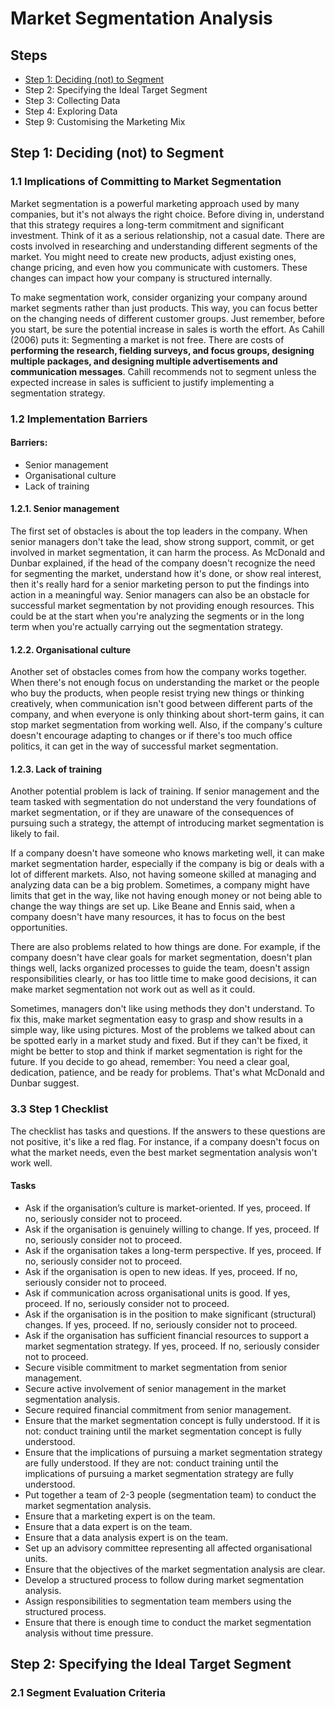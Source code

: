 # Market Segmentation Analysis

## Steps
- [Step 1: Deciding (not) to Segment](#step-1-deciding-not-to-segment)
- Step 2: Specifying the Ideal Target Segment
- Step 3: Collecting Data
- Step 4: Exploring Data
- Step 9: Customising the Marketing Mix

## Step 1: Deciding (not) to Segment
### 1.1 Implications of Committing to Market Segmentation

Market segmentation is a powerful marketing approach used by many companies, but it's not always the right choice. Before diving in, understand that this strategy requires a long-term commitment and significant investment. Think of it as a serious relationship, not a casual date. There are costs involved in researching and understanding different segments of the market. You might need to create new products, adjust existing ones, change pricing, and even how you communicate with customers. These changes can impact how your company is structured internally.

To make segmentation work, consider organizing your company around market segments rather than just products. This way, you can focus better on the changing needs of different customer groups. Just remember, before you start, be sure the potential increase in sales is worth the effort. As Cahill (2006) puts it: Segmenting a market is not
free. There are costs of **performing the research, fielding surveys, and focus
groups, designing multiple packages, and designing multiple advertisements and
communication messages**. Cahill recommends not to segment unless the
expected increase in sales is sufficient to justify implementing a segmentation
strategy.

### 1.2 Implementation Barriers

#### Barriers:
- Senior management
- Organisational culture
- Lack of training

#### 1.2.1. Senior management
The first set of obstacles is about the top leaders in the company. When senior managers don't take the lead, show strong support, commit, or get involved in market segmentation, it can harm the process. As McDonald and Dunbar explained, if the head of the company doesn't recognize the need for segmenting the market, understand how it's done, or show real interest, then it's really hard for a senior marketing person to put the findings into action in a meaningful way. Senior managers can also be an obstacle for successful market segmentation by not providing enough resources. This could be at the start when you're analyzing the segments or in the long term when you're actually carrying out the segmentation strategy.

#### 1.2.2. Organisational culture
Another set of obstacles comes from how the company works together. When there's not enough focus on understanding the market or the people who buy the products, when people resist trying new things or thinking creatively, when communication isn't good between different parts of the company, and when everyone is only thinking about short-term gains, it can stop market segmentation from working well. Also, if the company's culture doesn't encourage adapting to changes or if there's too much office politics, it can get in the way of successful market segmentation.

#### 1.2.3. Lack of training
Another potential problem is lack of training. If senior management and the
team tasked with segmentation do not understand the very foundations of market
segmentation, or if they are unaware of the consequences of pursuing such a strategy,
the attempt of introducing market segmentation is likely to fail.

If a company doesn't have someone who knows marketing well, it can make market segmentation harder, especially if the company is big or deals with a lot of different markets. Also, not having someone skilled at managing and analyzing data can be a big problem. Sometimes, a company might have limits that get in the way, like not having enough money or not being able to change the way things are set up. Like Beane and Ennis said, when a company doesn't have many resources, it has to focus on the best opportunities.

There are also problems related to how things are done. For example, if the company doesn't have clear goals for market segmentation, doesn't plan things well, lacks organized processes to guide the team, doesn't assign responsibilities clearly, or has too little time to make good decisions, it can make market segmentation not work out as well as it could.

Sometimes, managers don't like using methods they don't understand. To fix this, make market segmentation easy to grasp and show results in a simple way, like using pictures. Most of the problems we talked about can be spotted early in a market study and fixed. But if they can't be fixed, it might be better to stop and think if market segmentation is right for the future. If you decide to go ahead, remember: You need a clear goal, dedication, patience, and be ready for problems. That's what McDonald and Dunbar suggest.

### 3.3 Step 1 Checklist
The checklist has tasks and questions. If the answers to these questions are not positive, it's like a red flag. For instance, if a company doesn't focus on what the market needs, even the best market segmentation analysis won't work well.

#### Tasks
- Ask if the organisation’s culture is market-oriented. If yes, proceed. If
no, seriously consider not to proceed.
- Ask if the organisation is genuinely willing to change. If yes, proceed.
If no, seriously consider not to proceed.
- Ask if the organisation takes a long-term perspective. If yes, proceed.
If no, seriously consider not to proceed.
- Ask if the organisation is open to new ideas. If yes, proceed. If no,
seriously consider not to proceed.
- Ask if communication across organisational units is good. If yes,
proceed. If no, seriously consider not to proceed.
- Ask if the organisation is in the position to make significant
(structural) changes. If yes, proceed. If no, seriously consider not to
proceed.
- Ask if the organisation has sufficient financial resources to support a
market segmentation strategy. If yes, proceed. If no, seriously
consider not to proceed.
- Secure visible commitment to market segmentation from senior
management.
- Secure active involvement of senior management in the market
segmentation analysis.
- Secure required financial commitment from senior management.
- Ensure that the market segmentation concept is fully understood. If it
is not: conduct training until the market segmentation concept is fully
understood.
- Ensure that the implications of pursuing a market segmentation
strategy are fully understood. If they are not: conduct training until the
implications of pursuing a market segmentation strategy are fully
understood.
- Put together a team of 2-3 people (segmentation team) to conduct
the market segmentation analysis.
- Ensure that a marketing expert is on the team.
- Ensure that a data expert is on the team.
- Ensure that a data analysis expert is on the team.
- Set up an advisory committee representing all affected organisational
units.
- Ensure that the objectives of the market segmentation analysis are
clear.
- Develop a structured process to follow during market segmentation
analysis.
- Assign responsibilities to segmentation team members using the
structured process.
- Ensure that there is enough time to conduct the market segmentation
analysis without time pressure.

## Step 2: Specifying the Ideal Target Segment

### 2.1 Segment Evaluation Criteria